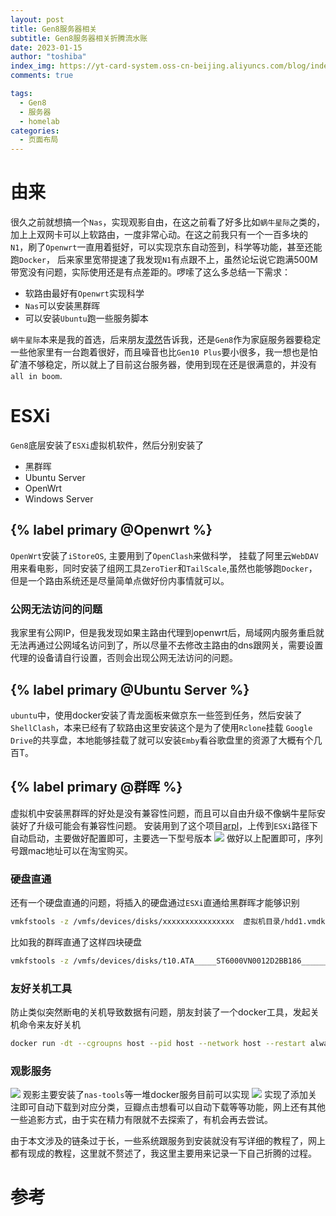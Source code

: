 ```yaml
---
layout: post
title: Gen8服务器相关
subtitle: Gen8服务器相关折腾流水账
date: 2023-01-15
author: "toshiba"
index_img: https://yt-card-system.oss-cn-beijing.aliyuncs.com/blog/index-img/gen8.jpg
comments: true

tags:
  - Gen8
  - 服务器
  - homelab
categories:
  - 页面布局
---
```


# 由来
很久之前就想搞一个`Nas`，实现观影自由，在这之前看了好多比如`蜗牛星际`之类的，加上上双网卡可以上软路由，一度非常心动。在这之前我只有一个一百多块的`N1`，刷了`Openwrt`一直用着挺好，可以实现京东自动签到，科学等功能，甚至还能跑`Docker`， 后来家里宽带提速了我发现`N1`有点跟不上，虽然论坛说它跑满500M带宽没有问题，实际使用还是有点差距的。啰嗦了这么多总结一下需求：
* 软路由最好有`Openwrt`实现科学
* `Nas`可以安装黑群晖
* 可以安装`Ubuntu`跑一些服务脚本

`蜗牛星际`本来是我的首选，后来朋友[漠然](https://mritd.me/)告诉我，还是`Gen8`作为家庭服务器要稳定一些他家里有一台跑着很好，而且噪音也比`Gen10 Plus`要小很多，我一想也是怕矿渣不够稳定，所以就上了目前这台服务器，使用到现在还是很满意的，并没有`all in boom`.

# ESXi
`Gen8`底层安装了`ESXi`虚拟机软件，然后分别安装了

* 黑群晖
* Ubuntu Server
* OpenWrt
* Windows Server


## {% label primary @Openwrt %}
`OpenWrt`安装了`iStoreOS`, 主要用到了`OpenClash`来做科学， 挂载了阿里云`WebDAV`用来看电影，同时安装了组网工具`ZeroTier`和`TailScale`,虽然也能够跑`Docker`，但是一个路由系统还是尽量简单点做好份内事情就可以。

### 公网无法访问的问题
我家里有公网IP，但是我发现如果主路由代理到openwrt后，局域网内服务重启就无法再通过公网域名访问到了，所以尽量不去修改主路由的dns跟网关，需要设置代理的设备请自行设置，否则会出现公网无法访问的问题。


## {% label primary @Ubuntu Server %}
`ubuntu`中，使用docker安装了青龙面板来做京东一些签到任务，然后安装了`ShellClash`，本来已经有了软路由这里安装这个是为了使用`Rclone`挂载 `Google Drive`的共享盘，本地能够挂载了就可以安装`Emby`看谷歌盘里的资源了大概有个几百T。

## {% label primary @群晖 %}
虚拟机中安装黑群晖的好处是没有兼容性问题，而且可以自由升级不像蜗牛星际安装好了升级可能会有兼容性问题。
安装用到了这个项目[arpl](https://github.com/fbelavenuto/arpl)，上传到`ESXi`路径下自动启动，主要做好配置即可，主要选一下型号版本
![](https://yt-card-system.oss-cn-beijing.aliyuncs.com/blog/in-post/gen8/synology.png)
做好以上配置即可，序列号跟mac地址可以在淘宝购买。

### 硬盘直通
还有一个硬盘直通的问题，将插入的硬盘通过`ESXi`直通给黑群晖才能够识别
```bash
vmkfstools -z /vmfs/devices/disks/xxxxxxxxxxxxxxxx  虚拟机目录/hdd1.vmdk
```
比如我的群晖直通了这样四块硬盘
```bash
vmkfstools -z /vmfs/devices/disks/t10.ATA_____ST6000VN0012D2BB186__________________________________ZR14FY6S  /vmfs/volumes/datastore1/XPEnology/hdd1.vmdk
```

### 友好关机工具
防止类似突然断电的关机导致数据有问题，朋友封装了一个docker工具，发起关机命令来友好关机
```bash
docker run -dt --cgroupns host --pid host --network host --restart always --name open-vm-tools -v /root/.ssh:/root/.ssh mritd/open-vm-tools
```



### 观影服务

![](https://yt-card-system.oss-cn-beijing.aliyuncs.com/blog/in-post/gen8/docker.png)
观影主要安装了`nas-tools`等一堆docker服务目前可以实现
![](https://yt-card-system.oss-cn-beijing.aliyuncs.com/blog/in-post/gen8/nastools.png)
实现了添加关注即可自动下载到对应分类，豆瓣点击想看可以自动下载等等功能，网上还有其他一些追影方式，由于实在精力有限就不去探索了，有机会再去尝试。

由于本文涉及的链条过于长，一些系统跟服务到安装就没有写详细的教程了，网上都有现成的教程，这里就不赘述了，我这里主要用来记录一下自己折腾的过程。

# 参考


[^1]: [群晖 + Nas-Tools 一个懂事的媒体库](http://www.liuocean.com/2022/09/12/qun-hui-nastools-yi-ge-dong-shi-de-mei-ti-ku/)
[^2]: [安装NAS Tools，打造自动化观影、追剧系统，NAS媒体库整理工具，威联通Docker版NAS Tools安装教程~feat.威联通HS 264](https://www.youtube.com/watch?v=kUOelSHhfto&list=LL&index=2)

